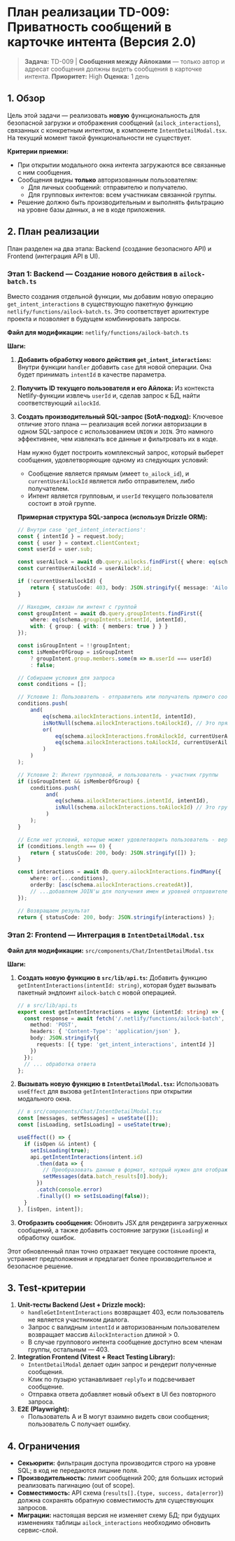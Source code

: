 # План реализации TD-009: Приватность сообщений в карточке интента (Версия 2.0)

> **Задача:** TD-009 | **Сообщения между Айлоками** — только автор и адресат сообщения должны видеть сообщения в карточке интента.
> **Приоритет:** High
> **Оценка:** 1 день

## 1. Обзор

Цель этой задачи — реализовать **новую** функциональность для безопасной загрузки и отображения сообщений (`ailock_interactions`), связанных с конкретным интентом, в компоненте `IntentDetailModal.tsx`. На текущий момент такой функциональности не существует.

**Критерии приемки:**
- При открытии модального окна интента загружаются все связанные с ним сообщения.
- Сообщения видны **только** авторизованным пользователям:
    - Для личных сообщений: отправителю и получателю.
    - Для групповых интентов: всем участникам связанной группы.
- Решение должно быть производительным и выполнять фильтрацию на уровне базы данных, а не в коде приложения.

## 2. План реализации

План разделен на два этапа: Backend (создание безопасного API) и Frontend (интеграция API в UI).

### Этап 1: Backend — Создание нового действия в `ailock-batch.ts`

Вместо создания отдельной функции, мы добавим новую операцию `get_intent_interactions` в существующую пакетную функцию `netlify/functions/ailock-batch.ts`. Это соответствует архитектуре проекта и позволяет в будущем комбинировать запросы.

**Файл для модификации:** `netlify/functions/ailock-batch.ts`

**Шаги:**

1.  **Добавить обработку нового действия `get_intent_interactions`:**
    Внутри функции `handler` добавить `case` для новой операции. Она будет принимать `intentId` в качестве параметра.

2.  **Получить ID текущего пользователя и его Айлока:**
    Из контекста Netlify-функции извлечь `userId` и, сделав запрос к БД, найти соответствующий `ailockId`.

3.  **Создать производительный SQL-запрос (SotA-подход):**
    Ключевое отличие этого плана — реализация всей логики авторизации в одном SQL-запросе с использованием `UNION` и `JOIN`. Это намного эффективнее, чем извлекать все данные и фильтровать их в коде.

    Нам нужно будет построить комплексный запрос, который выберет сообщения, удовлетворяющие одному из следующих условий:
    -   Сообщение является прямым (имеет `to_ailock_id`), и `currentUserAilockId` является либо отправителем, либо получателем.
    -   Интент является групповым, и `userId` текущего пользователя состоит в этой группе.

    **Примерная структура SQL-запроса (используя Drizzle ORM):**
    ```typescript
    // Внутри case 'get_intent_interactions':
    const { intentId } = request.body;
    const { user } = context.clientContext;
    const userId = user.sub;

    const userAilock = await db.query.ailocks.findFirst({ where: eq(schema.ailocks.userId, userId) });
    const currentUserAilockId = userAilock?.id;

    if (!currentUserAilockId) {
        return { statusCode: 403, body: JSON.stringify({ message: 'Ailock not found for user' })};
    }

    // Находим, связан ли интент с группой
    const groupIntent = await db.query.groupIntents.findFirst({
        where: eq(schema.groupIntents.intentId, intentId),
        with: { group: { with: { members: true } } }
    });
    
    const isGroupIntent = !!groupIntent;
    const isMemberOfGroup = isGroupIntent 
        ? groupIntent.group.members.some(m => m.userId === userId) 
        : false;

    // Собираем условия для запроса
    const conditions = [];

    // Условие 1: Пользователь - отправитель или получатель прямого сообщения
    conditions.push(
        and(
            eq(schema.ailockInteractions.intentId, intentId),
            isNotNull(schema.ailockInteractions.toAilockId), // Это прямое сообщение
            or(
                eq(schema.ailockInteractions.fromAilockId, currentUserAilockId),
                eq(schema.ailockInteractions.toAilockId, currentUserAilockId)
            )
        )
    );

    // Условие 2: Интент групповой, и пользователь - участник группы
    if (isGroupIntent && isMemberOfGroup) {
        conditions.push(
             and(
                eq(schema.ailockInteractions.intentId, intentId),
                isNull(schema.ailockInteractions.toAilockId) // Это групповое сообщение
             )
        );
    }
    
    // Если нет условий, которые может удовлетворить пользователь - вернуть пустой массив
    if (conditions.length === 0) {
        return { statusCode: 200, body: JSON.stringify([]) };
    }

    const interactions = await db.query.ailockInteractions.findMany({
        where: or(...conditions),
        orderBy: [asc(schema.ailockInteractions.createdAt)],
        // ...добавляем JOIN'ы для получения имен и уровней отправителей
    });
    
    // Возвращаем результат
    return { statusCode: 200, body: JSON.stringify(interactions) };
    ```

### Этап 2: Frontend — Интеграция в `IntentDetailModal.tsx`

**Файл для модификации:** `src/components/Chat/IntentDetailModal.tsx`

**Шаги:**

1.  **Создать новую функцию в `src/lib/api.ts`:**
    Добавить функцию `getIntentInteractions(intentId: string)`, которая будет вызывать пакетный эндпоинт `ailock-batch` с новой операцией.

    ```typescript
    // в src/lib/api.ts
    export const getIntentInteractions = async (intentId: string) => {
      const response = await fetch('/.netlify/functions/ailock-batch', {
        method: 'POST',
        headers: { 'Content-Type': 'application/json' },
        body: JSON.stringify({
          requests: [{ type: 'get_intent_interactions', intentId }]
        })
      });
      // ... обработка ответа
    };
    ```

2.  **Вызывать новую функцию в `IntentDetailModal.tsx`:**
    Использовать `useEffect` для вызова `getIntentInteractions` при открытии модального окна.

    ```typescript
    // в src/components/Chat/IntentDetailModal.tsx
    const [messages, setMessages] = useState([]);
    const [isLoading, setIsLoading] = useState(true);

    useEffect(() => {
      if (isOpen && intent) {
        setIsLoading(true);
        api.getIntentInteractions(intent.id)
          .then(data => {
            // Преобразовать данные в формат, который нужен для отображения
            setMessages(data.batch_results[0].body); 
          })
          .catch(console.error)
          .finally(() => setIsLoading(false));
      }
    }, [isOpen, intent]);
    ```

3.  **Отобразить сообщения:**
    Обновить JSX для рендеринга загруженных сообщений, а также добавить состояние загрузки (`isLoading`) и обработку ошибок.


Этот обновленный план точно отражает текущее состояние проекта, устраняет предположения и предлагает более производительное и безопасное решение. 

## 3. Test-критерии

1. **Unit-тесты Backend (Jest + Drizzle mock):**
   - `handleGetIntentInteractions` возвращает 403, если пользователь не является участником диалога.
   - Запрос с валидным `intentId` и авторизованным пользователем возвращает массив `AilockInteraction` длиной > 0.
   - В случае группового интента сообщение доступно всем членам группы, остальным — 403.
2. **Integration Frontend (Vitest + React Testing Library):**
   - `IntentDetailModal` делает один запрос и рендерит полученные сообщения.
   - Клик по пузырю устанавливает `replyTo` и подсвечивает сообщение.
   - Отправка ответа добавляет новый объект в UI без повторного запроса.
3. **E2E (Playwright):**
   - Пользователь A и B могут взаимно видеть свои сообщения; пользователь C получает ошибку.

## 4. Ограничения

- **Секьюрити:** фильтрация доступа производится строго на уровне SQL; в код не передаются лишние поля.
- **Производительность:** лимит сообщений 200; для больших историй реализовать пагинацию (out of scope).
- **Совместимость:** API схема (`results[].{type, success, data|error}`) должна сохранять обратную совместимость для существующих запросов.
- **Миграции:** настоящая версия не изменяет схему БД; при будущих изменениях таблицы `ailock_interactions` необходимо обновить сервис-слой. 